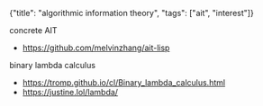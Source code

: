 {"title": "algorithmic information theory", "tags": ["ait", "interest"]}

concrete AIT
* https://github.com/melvinzhang/ait-lisp

binary lambda calculus
* https://tromp.github.io/cl/Binary_lambda_calculus.html
* https://justine.lol/lambda/

